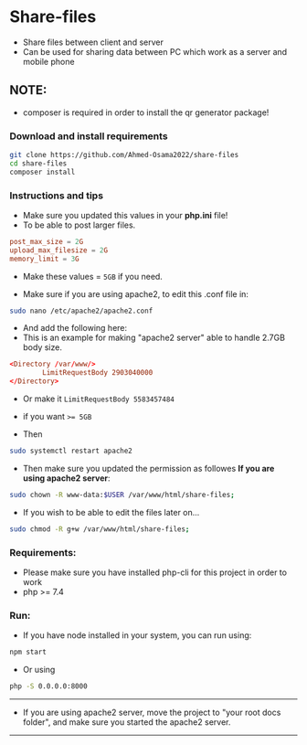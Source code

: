 # Share-files
- Share files between client and server
- Can be used for sharing data between PC which work as a server and mobile phone

## NOTE:
<!-- - Nodejs is required in this project to make the bootstrap css & fontawesome work!! -->
<!-- - Project is made to work on port 8000, so make sure it's empty! -->
- composer is required in order to install the qr generator package!

### Download and install requirements
```bash
git clone https://github.com/Ahmed-Osama2022/share-files
cd share-files
composer install
```

### Instructions and tips
- Make sure you updated this values in your <strong>php.ini</strong> file!
- To be able to post larger files.
```conf
post_max_size = 2G
upload_max_filesize = 2G
memory_limit = 3G
```
- Make these values = ``` 5GB ``` if you need.

- Make sure if you are using apache2, to edit this .conf file in:
```bash
sudo nano /etc/apache2/apache2.conf
```
- And add the following here:
- This is an example for making "apache2 server" able to handle 2.7GB body size.

```conf
<Directory /var/www/>
        LimitRequestBody 2903040000
</Directory>
```
- Or make it ``` LimitRequestBody 5583457484 ```
- if you want ``` >= 5GB ``` 

- Then
```bash
sudo systemctl restart apache2
```

- Then make sure you updated the permission as followes <strong>If you are using apache2 server</strong>:

```bash
sudo chown -R www-data:$USER /var/www/html/share-files;
````
- If you wish to be able to edit the files later on...
```bash
sudo chmod -R g+w /var/www/html/share-files;
````


### Requirements:
- Please make sure you have installed php-cli for this project in order to work
- php >= 7.4

### Run:
- If you have node installed in your system, you can run using:
```bash
npm start
```
- Or using 

```bash
php -S 0.0.0.0:8000
```
--- 
- If you are using apache2 server, move the project to "your root docs folder", and make sure you started the apache2 server.

---
